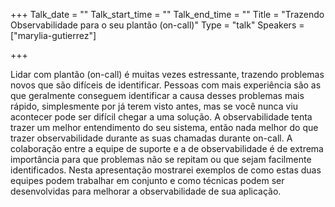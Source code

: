 +++
Talk_date = ""
Talk_start_time = ""
Talk_end_time = ""
Title = "Trazendo Observabilidade para o seu plantão (on-call)"
Type = "talk"
Speakers = ["marylia-gutierrez"]

+++

Lidar com plantão (on-call) é muitas vezes estressante, trazendo problemas novos que são difíceis de identificar. Pessoas com mais experiência são as que geralmente conseguem identificar a causa desses problemas mais rápido, simplesmente por já terem visto antes, mas se você nunca viu acontecer pode ser difícil chegar a uma solução. A observabilidade tenta trazer um melhor entendimento do seu sistema, então nada melhor do que trazer observabilidade durante as suas chamadas durante on-call. A colaboração entre a equipe de suporte e a de observabilidade é de extrema importância para que problemas não se repitam ou que sejam facilmente identificados. Nesta apresentação mostrarei exemplos de como estas duas equipes podem trabalhar em conjunto e como técnicas podem ser desenvolvidas para melhorar a observabilidade de sua aplicação.